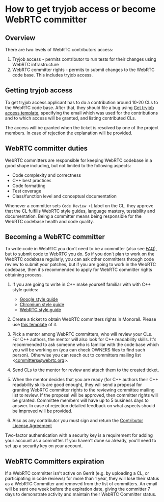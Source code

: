 <!-- go/cmark -->
<!--* freshness: {owner: 'titovartem' reviewed: '2024-09-09'} *-->

# How to get tryjob access or become WebRTC committer

## Overview

There are two levels of WebRTC contributors access:

1.  Tryjob access - permits contributor to run tests for their changes using
    WebRTC infrastructure
2.  WebRTC committer rights - permits to submit changes to the WebRTC code base.
    This includes tryjob access.

## Getting tryjob access

To get tryjob access applicant has to do a contribution around 10-20 CLs to the
WebRTC code base. After that, they should file a bug using
[Get tryjob access template][7], specifying the email which was used for the
contributions and to which access will be granted, and listing contributed CLs.

The access will be granted when the ticket is resolved by one of the project
members. In case of rejection the explanation will be provided.

## WebRTC committer duties

WebRTC committers are responsible for keeping WebRTC codebase in a good shape
including, but not limited to the following aspects:

*   Code complexity and correctness
*   C++ best practices
*   Code formatting
*   Test coverage
*   Class/function level and conceptual documentation

Whenever a committer sets `Code Review +1` label on the CL, they approve that
the CL fulfills WebRTC style guides, language mastery, testability and
documentation. Being a committer means being responsible for the WebRTC codebase
health and code quality.

## Becoming a WebRTC committer

To write code in WebRTC you don't need to be a committer (also see [FAQ][1]),
but to submit code to WebRTC you do. So if you don't plan to work on the WebRTC
codebase regularly, you can ask other committers through code review to submit
your patches, but if you are going to work in the WebRTC codebase, then it's
recommended to apply for WebRTC committer rights obtaining process.

1.  If you are going to write in C++ make yourself familiar with with C++ style
    guides:

    *   [Google style guide][5]
    *   [Chromium style guide][2]
    *   [WebRTC style guide][3]

2.  Create a ticket to obtain WebRTC committers rights in Monorail. Please use
    [this template][6] of it.

3.  Pick a mentor among WebRTC committers, who will review your CLs. For C++
    authors, the mentor will also look for C++ readability skills. It's
    recommended to ask someone who is familiar with the code base which you will
    be working on (you can check OWNERS files to find such person). Otherwise
    you can reach out to committers mailing list \<committers@webrtc.org\>.

4.  Send CLs to the mentor for review and attach them to the created ticket.

5.  When the mentor decides that you are ready (for C++ authors their C++
    readability skills are good enough), they will send a proposal for granting
    WebRTC committer rights to the reviewing committee mailing list to review.
    If the proposal will be approved, then committer rights will be granted.
    Committee members will have up to 5 business days to answer. In case of
    rejection detailed feedback on what aspects should be improved will be
    provided.

6.  Also as any contributor you must sign and return the
    [Contributor License Agreement][4]

Two-factor authentication with a security key is a requirement for adding your account as a committer. If you haven't done so already, you'll need to set up a security key on your account.

## WebRTC Committers expiration

If a WebRTC committer isn't active on Gerrit (e.g. by uploading a CL, or
participating in code reviews) for more than 1 year, they will lose their status
as a WebRTC Committer and removed from the list of committers. An email will be
sent one week before the expiration date, giving the committer 7 days to
demonstrate activity and maintain their WebRTC Committer status.

[1]: https://webrtc.googlesource.com/src/+/refs/heads/main/docs/faq.md#to-be-a-contributor_do-i-need-to-sign-any-agreements
[2]: https://chromium.googlesource.com/chromium/src/+/refs/heads/main/styleguide/c++/c++.md
[3]: https://webrtc.googlesource.com/src/+/refs/heads/main/g3doc/style-guide.md
[4]: https://developers.google.com/open-source/cla/individual?hl=en
[5]: https://google.github.io/styleguide/cppguide.html
[6]: https://issues.webrtc.org/issues/new?component=1565136&template=1986141
[7]: https://issues.webrtc.org/issues/new?component=1565136&template=1986372
